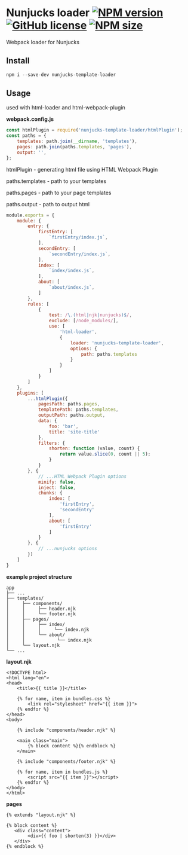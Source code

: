 [npm-url]: https://www.npmjs.com/package/nunjucks-template-loader
[npm-image]: https://img.shields.io/npm/v/nunjucks-template-loader?color=blue

[logo-url]: https://github.com/truerk/nunjucks-template-loader
[logo-image]: https://i.ibb.co/ZLJQnqP/nunjucks-template-loader.webp

[license-image]: https://img.shields.io/badge/license-MIT-blue.svg
[license-url]: https://github.com/truerk/nunjucks-template-loader/blob/master/LICENSE

[size-image]: https://img.shields.io/npm/dm/nunjucks-template-loader.svg
[size-url]: https://www.npmjs.com/package/nunjucks-template-loader

# Nunjucks loader [![NPM version][npm-image]][npm-url] [![GitHub license][license-image]][license-url] [![NPM size][size-image]][size-url]

Webpack loader for Nunjucks

## Install

```js
npm i --save-dev nunjucks-template-loader
```

## Usage

used with html-loader and html-webpack-plugin

**webpack.config.js**

```js
const htmlPlugin = require('nunjucks-template-loader/htmlPlugin');
const paths = {
    templates: path.join(__dirname, 'templates'),
    pages: path.join(paths.templates, 'pages'),
    output: '',
};
```

htmlPlugin - generating html file using HTML Webpack Plugin

paths.templates - path to your templates

paths.pages - path to your page templates

paths.output - path to output html

```js
module.exports = {
    module: {
        entry: {
            firstEntry: [
                `firstEntry/index.js`,
            ],
            secondEntry: [
                `secondEntry/index.js`,
            ],
            index: [
                `index/index.js`,
            ],
            about: [
                `about/index.js`,
            ]
        },
        rules: [
            {
                test: /\.(html|njk|nunjucks)$/,
                exclude: [/node_modules/],
                use: [
                    'html-loader',
                    {
                        loader: 'nunjucks-template-loader',
                        options: {
                            path: paths.templates
                        }
                    }
                ]
            }
        ]
    },
    plugins: [
        ...htmlPlugin({
            pagesPath: paths.pages,
            templatePath: paths.templates,
            outputPath: paths.output,
            data: {
                foo: 'bar',
                title: 'site-title'
            },
            filters: {
                shorten: function (value, count) {
                    return value.slice(0, count || 5);
                }
            }
        }, {
            // ...HTML Webpack Plugin options
            minify: false,
            inject: false,
            chunks: {
                index: [
                    'firstEntry',
                    'secondEntry'
                ],
                about: [
                    'firstEntry'
                ]
            }
        }, {
            // ...nunjucks options
        })
    ]
}
```

**example project structure**
```
app
├── ...
├── templates/
│     ├── components/
│     │     ├── header.njk
│     │     └── footer.njk
│     ├── pages/
│     │     ├── index/
│     │     │     └── index.njk
│     │     └── about/
│     │            └── index.njk
│     └── layout.njk
└── ...
```

**layout.njk**
```markup
<!DOCTYPE html>
<html lang="en">
<head>
    <title>{{ title }}</title>

    {% for name, item in bundles.css %}
        <link rel="stylesheet" href="{{ item }}">
    {% endfor %}
</head>
<body>

    {% include "components/header.njk" %}

    <main class="main">
        {% block content %}{% endblock %}
    </main>

    {% include "components/footer.njk" %}

    {% for name, item in bundles.js %}
        <script src="{{ item }}"></script>
    {% endfor %}
</body>
</html>
```

**pages**
```markup
{% extends "layout.njk" %}

{% block content %}
   <div class="content">
        <div>{{ foo | shorten(3) }}</div>
   </div>
{% endblock %}
```
